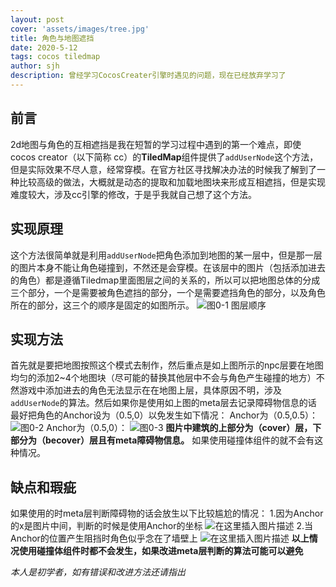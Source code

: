 ```yaml
---
layout: post
cover: 'assets/images/tree.jpg'
title: 角色与地图遮挡
date: 2020-5-12
tags: cocos tiledmap
author: sjh
description: 曾经学习CocosCreater引擎时遇见的问题，现在已经放弃学习了
---
```


## 前言

2d地图与角色的互相遮挡是我在短暂的学习过程中遇到的第一个难点，即使cocos creator（以下简称 cc）的**TiledMap**组件提供了`addUserNode`这个方法，但是实际效果不尽人意，经常穿模。在官方社区寻找解决办法的时候我了解到了一种比较高级的做法，大概就是动态的提取和加载地图块来形成互相遮挡，但是实现难度较大，涉及cc引擎的修改，于是乎我就自己想了这个方法。
## 实现原理
这个方法很简单就是利用`addUserNode`把角色添加到地图的某一层中，但是那一层的图片本身不能让角色碰撞到，不然还是会穿模。在该层中的图片（包括添加进去的角色）都是遵循Tiledmap里面图层之间的关系的，所以可以把地图总体的分成三个部分，一个是需要被角色遮挡的部分，一个是需要遮挡角色的部分，以及角色所在的部分，这三个的顺序是固定的如图所示。
![图0-1 图层顺序](https://img-blog.csdnimg.cn/20200512132607699.png)
## 实现方法
首先就是要把地图按照这个模式去制作，然后重点是如上图所示的npc层要在地图均匀的添加2~4个地图块（尽可能的替换其他层中不会与角色产生碰撞的地方）不然游戏中添加进去的角色无法显示在在地图上层，具体原因不明，涉及`addUserNode`的算法。然后如果你是使用如上图的meta层去记录障碍物信息的话  最好把角色的Anchor设为（0.5,0）以免发生如下情况：
Anchor为（0.5,0.5）：
![图0-2](https://img-blog.csdnimg.cn/20200512133754104.png)
Anchor为（0.5,0）：
![图0-3](https://img-blog.csdnimg.cn/20200512133833631.png)
**图片中建筑的上部分为（cover）层，下部分为（becover）层且有meta障碍物信息。**
如果使用碰撞体组件的就不会有这种情况。
## 缺点和瑕疵
如果使用的时meta层判断障碍物的话会放生以下比较尴尬的情况：
1.因为Anchor的x是图片中间，判断的时候是使用Anchor的坐标
![在这里插入图片描述](https://img-blog.csdnimg.cn/20200512134538731.png)
2.当Anchor的位置产生阻挡时角色似乎念在了墙壁上
![在这里插入图片描述](https://img-blog.csdnimg.cn/20200512134639514.png)
**以上情况使用碰撞体组件时都不会发生，如果改进meta层判断的算法可能可以避免**

*本人是初学者，如有错误和改进方法还请指出* 